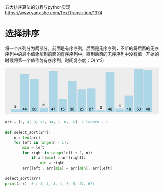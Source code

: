 五大排序算法的分析与python实现 https://www.yanxishe.com/TextTranslation/1374







# 选择排序

将一个序列分为两部分，前面是有序序列，后面是无序序列，不断的将后面的无序序列中的最小值添加到前面的有序序列中，直到后面的无序序列中没有值，开始的时候将第一个值作为有序序列。时间复杂度：O(n^2)

![926003-20190313225103638-255097344](926003-20190313225103638-255097344.gif)

```python
arr = [7, 4, 3, 67, 34, 1, 8, -5]  # length = 7

def select_sort(arr):
    n = len(arr)
    for left in range(n - 1):
        min = left
        for right in range(left + 1, n):
            if arr[min] > arr[right]:
                min = right
        arr[left], arr[min] = arr[min], arr[left]

select_sort(arr)
print(arr)  # [-5, 1, 3, 4, 7, 8, 34, 67]

```

